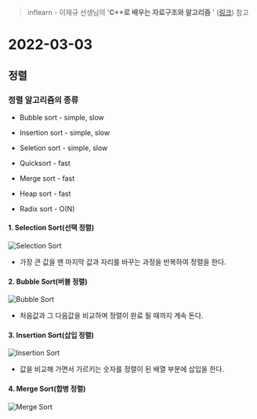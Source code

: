 > inflearn - 이재규 선생님의 '**C++로 배우는 자료구조와 알고리즘** ' ([링크](https://url.kr/l3b1pr)) 참고
# 2022-03-03
## 정렬
### 정렬 알고리즘의 종류
* Bubble sort - simple, slow
* Insertion sort - simple, slow
* Seletion sort - simple, slow

* Quicksort - fast
* Merge sort - fast
* Heap sort - fast

* Radix sort - O(N)


#### 1. Selection Sort(선택 정렬)
![Selection Sort](https://user-images.githubusercontent.com/81199906/157038971-e8f9be66-6f8f-4e58-81d2-e5e2d04125fc.png)
* 가장 큰 값을 맨 마지막 값과 자리를 바꾸는 과정을 반복하여 정렬을 한다.
#### 2. Bubble Sort(버블 정렬)
![Bubble Sort](https://user-images.githubusercontent.com/81199906/157043489-0af8dc63-6d05-4967-bb47-a838f6b70844.png)
* 처음값과 그 다음값을 비교하며 정렬이 완료 될 때까지 계속 돈다.
#### 3. Insertion Sort(삽입 정렬)
![Insertion Sort](https://user-images.githubusercontent.com/81199906/157043992-e937130b-2bc6-462f-a6c8-b2f0d4f24f05.png)
* 값을 비교해 가면서 가르키는 숫자를 정렬이 된 배열 부분에 삽입을 한다.
#### 4. Merge Sort(합병 정렬)
![Merge Sort](https://user-images.githubusercontent.com/81199906/157044835-ff6a075a-993b-4326-8815-ed5ad0fef724.png)
